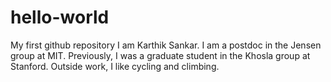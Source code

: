 # hello-world
My first github repository
I am Karthik Sankar. I am a postdoc in the Jensen group at MIT. Previously, I was a graduate student in the Khosla group at Stanford. Outside work, I like cycling and climbing.
